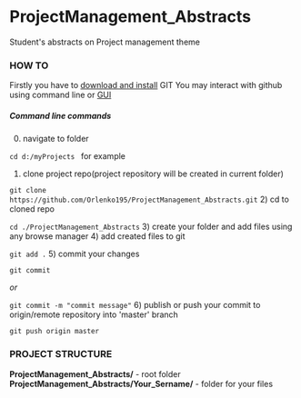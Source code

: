 # ProjectManagement_Abstracts
Student's abstracts on Project management theme 
### HOW TO 
Firstly you have to [download and install](https://git-scm.com/downloads) GIT
You may interact with github using command line or [GUI](https://desktop.github.com/) 
##### Command line commands 
0) navigate to folder

``cd d:/myProjects ``  for example
1) clone project repo(project repository will be created in current folder)

``git clone https://github.com/Orlenko195/ProjectManagement_Abstracts.git``
2) cd to cloned repo 

``cd ./ProjectManagement_Abstracts``
3) create your folder and add files using any browse manager 
4) add created files to git 

``git add .``
5) commit your changes 

``git commit``

*or*

``git commit -m "commit message"``
6) publish or push your commit to origin/remote repository into 'master' branch

``git push origin master``

### PROJECT STRUCTURE 
**ProjectManagement_Abstracts/** - root folder 
**ProjectManagement_Abstracts/Your_Sername/** - folder for your files 
